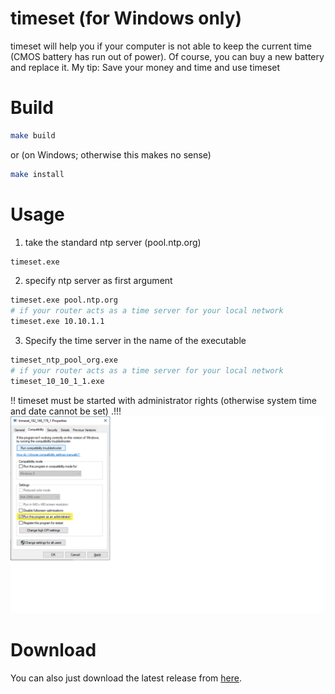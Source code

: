 # timeset (for Windows only)
timeset will help you if your computer is not able to keep the current time (CMOS battery has run out of power).
Of course, you can buy a new battery and replace it. My tip: Save your money and time and use timeset

# Build
```bash
make build
```
or (on Windows; otherwise this makes no sense)

```bash
make install
```

# Usage
1. take the standard ntp server (pool.ntp.org)
```bash
timeset.exe 
```
2. specify ntp server as first argument
```bash
timeset.exe pool.ntp.org
# if your router acts as a time server for your local network
timeset.exe 10.10.1.1
```

3. Specify the time server in the name of the executable
```bash
timeset_ntp_pool_org.exe
# if your router acts as a time server for your local network
timeset_10_10_1_1.exe
```

!! timeset must be started with administrator rights (otherwise system time and date cannot be set) .!!!
![set admin rights](https://github.com/1thorsten/timeset/blob/master/run_as_admin.png)

# Download
You can also just download the latest release from [here](https://github.com/1thorsten/timeset/releases).
